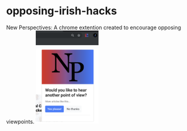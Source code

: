 # opposing-irish-hacks
New Perspectives:
A chrome extention created to encourage opposing viewpoints.
<img src="media/np.png" height="250">
